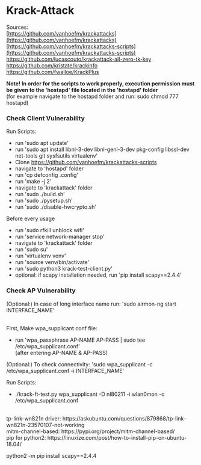 # Krack-Attack


Sources:    
[https://github.com/vanhoefm/krackattacks](https://github.com/vanhoefm/krackattacks)      
[https://github.com/vanhoefm/krackattacks-scripts](https://github.com/vanhoefm/krackattacks-scripts)      
https://github.com/lucascouto/krackattack-all-zero-tk-key    
https://github.com/kristate/krackinfo    
https://github.com/fwalloe/KrackPlus   


<b>Note! In order for the scripts to work properly, execution permission must be given to the 'hostapd' file located in the 'hostapd' folder</b>  
(for example navigate to the hostapd folder and run: sudo chmod 777 hostapd)

<h3>Check Client Vulnerability</h3>

Run Scripts:
- run 'sudo apt update'
- run 'sudo apt install libnl-3-dev libnl-genl-3-dev pkg-config libssl-dev net-tools git sysfsutils virtualenv'
- Clone https://github.com/vanhoefm/krackattacks-scripts
- navigate to 'hostapd' folder
- run 'cp defconfig .config'
- run 'make -j 2'
- navigate to 'krackattack' folder
- run 'sudo ./build.sh'
- run 'sudo ./pysetup.sh'
- run 'sudo ./disable-hwcrypto.sh'

Before every usage
- run 'sudo rfkill unblock wifi'
- run 'service network-manager stop'
- navigate to 'krackattack' folder
- run 'sudo su'
- run 'virtualenv venv'
- run 'source venv/bin/activate'
- run 'sudo python3 krack-test-client.py'
- optional: if scapy installation needed, run 'pip install scapy==2.4.4'


<h3>Check AP Vulnerability</h3>
(Optional:) In case of long interface name run: 'sudo airmon-ng start INTERFACE_NAME'       
<br /><br />     

First, Make wpa_supplicant conf file:      

- run 'wpa_passphrase AP-NAME AP-PASS | sudo tee /etc/wpa_supplicant.conf'      
(after entering AP-NAME & AP-PASS)

(Optional:) To check connectivity: 'sudo wpa_supplicant -c /etc/wpa_supplicant.conf -i INTERFACE_NAME'

Run Scripts:
- ./krack-ft-test.py wpa_supplicant -D nl80211 -i wlan0mon -c /etc/wpa_supplicant.conf
</br>
tp-link-wn821n driver:    
https://askubuntu.com/questions/879868/tp-link-wn821n-23570107-not-working
</br>
mitm-channel-based:    
https://pypi.org/project/mitm-channel-based/
</br>
pip for python2:  
https://linuxize.com/post/how-to-install-pip-on-ubuntu-18.04/


python2 -m pip install scapy==2.4.4
